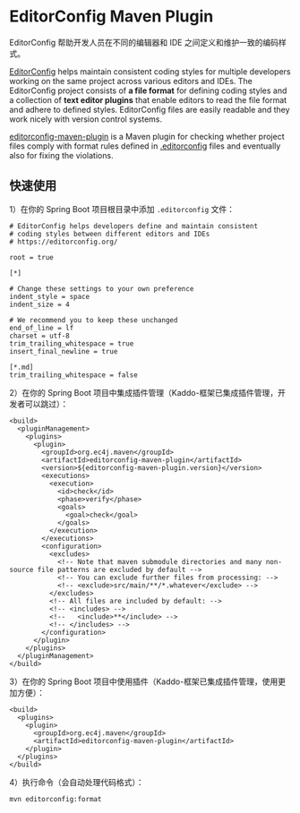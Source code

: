 # EditorConfig Maven Plugin

EditorConfig 帮助开发人员在不同的编辑器和 IDE 之间定义和维护一致的编码样式。

[EditorConfig](https://editorconfig.org/) helps maintain consistent coding styles for multiple developers working on the same project across various editors and IDEs. The EditorConfig project consists of **a file format** for defining coding styles and a collection of **text editor plugins** that enable editors to read the file format and adhere to defined styles. EditorConfig files are easily readable and they work nicely with version control systems.

[editorconfig-maven-plugin](https://ec4j.github.io/editorconfig-maven-plugin/index.html) is a Maven plugin for checking whether project files comply with format rules defined in [.editorconfig](https://editorconfig.org/) files and eventually also for fixing the violations.

## 快速使用

1）在你的 Spring Boot 项目根目录中添加 `.editorconfig` 文件：

```
# EditorConfig helps developers define and maintain consistent
# coding styles between different editors and IDEs
# https://editorconfig.org/

root = true

[*]

# Change these settings to your own preference
indent_style = space
indent_size = 4

# We recommend you to keep these unchanged
end_of_line = lf
charset = utf-8
trim_trailing_whitespace = true
insert_final_newline = true

[*.md]
trim_trailing_whitespace = false
```

2）在你的 Spring Boot 项目中集成插件管理（Kaddo-框架已集成插件管理，开发者可以跳过）：

```
<build>
  <pluginManagement>
    <plugins>
      <plugin>
        <groupId>org.ec4j.maven</groupId>
        <artifactId>editorconfig-maven-plugin</artifactId>
        <version>${editorconfig-maven-plugin.version}</version>
        <executions>
          <execution>
            <id>check</id>
            <phase>verify</phase>
            <goals>
              <goal>check</goal>
            </goals>
          </execution>
        </executions>
        <configuration>
          <excludes>
            <!-- Note that maven submodule directories and many non-source file patterns are excluded by default -->
            <!-- You can exclude further files from processing: -->
            <!-- <exclude>src/main/**/*.whatever</exclude> -->
          </excludes>
          <!-- All files are included by default: -->
          <!-- <includes> -->
          <!--   <include>**</include> -->
          <!-- </includes> -->
        </configuration>
      </plugin>
    </plugins>
  </pluginManagement>
</build>
```

3）在你的 Spring Boot 项目中使用插件（Kaddo-框架已集成插件管理，使用更加方便）：

```
<build>
  <plugins>
    <plugin>
      <groupId>org.ec4j.maven</groupId>
      <artifactId>editorconfig-maven-plugin</artifactId>
    </plugin>
  </plugins>
</build>
```

4）执行命令（会自动处理代码格式）：

```
mvn editorconfig:format
```
